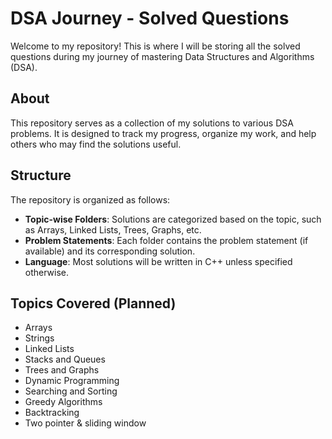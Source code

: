 # DSA Journey - Solved Questions

Welcome to my repository! This is where I will be storing all the solved questions during my journey of mastering Data Structures and Algorithms (DSA).

## About
This repository serves as a collection of my solutions to various DSA problems. It is designed to track my progress, organize my work, and help others who may find the solutions useful.

## Structure
The repository is organized as follows:
- **Topic-wise Folders**: Solutions are categorized based on the topic, such as Arrays, Linked Lists, Trees, Graphs, etc.
- **Problem Statements**: Each folder contains the problem statement (if available) and its corresponding solution.
- **Language**: Most solutions will be written in C++ unless specified otherwise.

## Topics Covered (Planned)
- Arrays
- Strings
- Linked Lists
- Stacks and Queues
- Trees and Graphs
- Dynamic Programming
- Searching and Sorting
- Greedy Algorithms
- Backtracking
- Two pointer & sliding window

